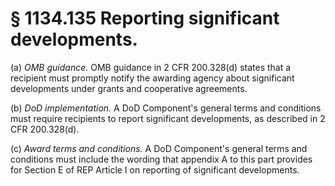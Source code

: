 # § 1134.135   Reporting significant developments.

(a) *OMB guidance.* OMB guidance in 2 CFR 200.328(d) states that a recipient must promptly notify the awarding agency about significant developments under grants and cooperative agreements.


(b) *DoD implementation.* A DoD Component's general terms and conditions must require recipients to report significant developments, as described in 2 CFR 200.328(d).


(c) *Award terms and conditions.* A DoD Component's general terms and conditions must include the wording that appendix A to this part provides for Section E of REP Article I on reporting of significant developments.




